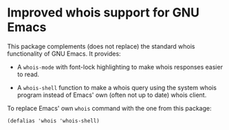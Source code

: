 # Improved whois support for GNU Emacs

This package complements (does not replace) the standard whois
functionality of GNU Emacs. It provides:

* A `whois-mode` with font-lock highlighting to make whois responses
  easier to read.

* A `whois-shell` function to make a whois query using the system
  whois program instead of Emacs' own (often not up to date) whois
  client.

To replace Emacs' own `whois` command with the one from this package:

```
(defalias 'whois 'whois-shell)
```
